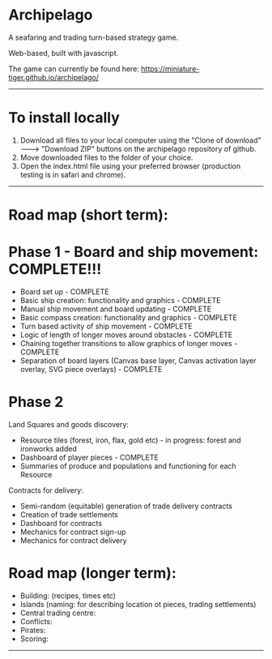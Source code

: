 # Archipelago
A seafaring and trading turn-based strategy game.
 
Web-based, built with javascript. 

The game can currently be found here:
https://miniature-tiger.github.io/archipelago/

----------------------------------------------


# To install locally
1) Download all files to your local computer using the "Clone of download" ---> "Download ZIP" buttons on the archipelago repository of github.
2) Move downloaded files to the folder of your choice.
3) Open the index.html file using your preferred browser (production testing is in safari and chrome).

----------------------------------------------

# Road map (short term):

# Phase 1 - Board and ship movement: COMPLETE!!!
* Board set up - COMPLETE
* Basic ship creation: functionality and graphics  - COMPLETE 
* Manual ship movement and board updating  - COMPLETE
* Basic compass creation: functionality and graphics - COMPLETE
* Turn based activity of ship movement - COMPLETE
* Logic of length of longer moves around obstacles - COMPLETE
* Chaining together transitions to allow graphics of longer moves - COMPLETE
* Separation of board layers (Canvas base layer, Canvas activation layer overlay, SVG piece overlays) - COMPLETE

# Phase 2 
Land Squares and goods discovery:
* Resource tiles (forest, iron, flax, gold etc) - in progress: forest and ironworks added
* Dashboard of player pieces - COMPLETE
* Summaries of produce and populations and functioning for each Resource

Contracts for delivery:
* Semi-random (equitable) generation of trade delivery contracts
* Creation of trade settlements
* Dashboard for contracts
* Mechanics for contract sign-up
* Mechanics for contract delivery


# Road map (longer term):
* Building: (recipes, times etc)
* Islands (naming: for describing location ot pieces, trading settlements)
* Central trading centre:
* Conflicts:
* Pirates:
* Scoring: 

----------------------------------------------



































































































































































































